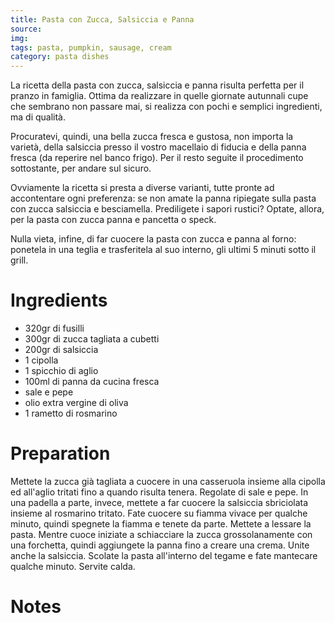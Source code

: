 ```yaml
---
title: Pasta con Zucca, Salsiccia e Panna
source:
img: 
tags: pasta, pumpkin, sausage, cream
category: pasta dishes
---
```


La ricetta della pasta con zucca, salsiccia e panna risulta perfetta per il pranzo in famiglia. Ottima da realizzare in quelle giornate autunnali cupe che sembrano non passare mai, si realizza con pochi e semplici ingredienti, ma di qualità.

Procuratevi, quindi, una bella zucca fresca e gustosa, non importa la varietà, della salsiccia presso il vostro macellaio di fiducia e della panna fresca (da reperire nel banco frigo). Per il resto seguite il procedimento sottostante, per andare sul sicuro.

Ovviamente la ricetta si presta a diverse varianti, tutte pronte ad accontentare ogni preferenza: se non amate la panna ripiegate sulla pasta con zucca salsiccia e besciamella. Prediligete i sapori rustici? Optate, allora, per la pasta con zucca panna e pancetta o speck.

Nulla vieta, infine, di far cuocere la pasta con zucca e panna al forno: ponetela in una teglia e trasferitela al suo interno, gli ultimi 5 minuti sotto il grill.

Ingredients
===========

* 320gr di fusilli
* 300gr di zucca tagliata a cubetti
* 200gr di salsiccia
* 1 cipolla
* 1 spicchio di aglio
* 100ml di panna da cucina fresca
* sale e pepe
* olio extra vergine di oliva
* 1 rametto di rosmarino

Preparation
===========

Mettete la zucca già tagliata a cuocere in una casseruola insieme alla cipolla ed all'aglio tritati fino a quando risulta tenera. Regolate di sale e pepe.
In una padella a parte, invece, mettete a far cuocere la salsiccia sbriciolata insieme al rosmarino tritato. Fate cuocere su fiamma vivace per qualche minuto, quindi spegnete la fiamma e tenete da parte.
Mettete a lessare la pasta. Mentre cuoce iniziate a schiacciare la zucca grossolanamente con una forchetta, quindi aggiungete la panna fino a creare una crema. Unite anche la salsiccia.
Scolate la pasta all'interno del tegame e fate mantecare qualche minuto. Servite calda.

Notes
=====
